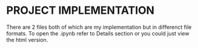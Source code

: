 # PROJECT IMPLEMENTATION
There are 2 files both of which are my implementation but in differenct file formats. To open the .ipynb refer to Details section or you could just view the html version.
